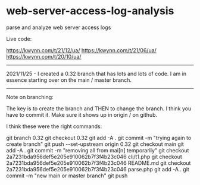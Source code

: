 # web-server-access-log-analysis
parse and analyze web server access logs

Live code:

https://kwynn.com/t/21/12/ua/
https://kwynn.com/t/21/06/ua/ 
https://kwynn.com/t/20/10/ua/

***********

2021/11/25 - I created a 0.32 branch that has lots and lots of code.  I am in essence starting over on the main / master branch.

******************

Note on branching:

The key is to create the branch and THEN to change the branch.  I think you have to commit it.  Make sure it shows up in origin / on github.  

I think these were the right commands:

git branch 0.32
git checkout 0.32
git add -A .
git commit -m "trying again to create branch"
git push --set-upstream origin 0.32
git checkout main
git add -A .
git commit -m "removing all from mai[n] temporarily"
git checkout 2a7231bda956def5e205e910062b7f3f4b23c046 cli/t1.php
git checkout 2a7231bda956def5e205e910062b7f3f4b23c046 README.md
git checkout 2a7231bda956def5e205e910062b7f3f4b23c046 parse.php
git add -A .
git commit -m "new main or master branch"
git push
